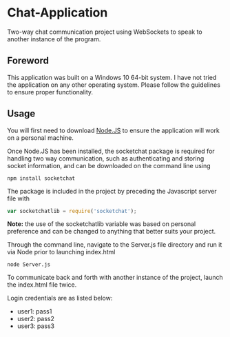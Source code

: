 # Chat-Application
Two-way chat communication project using WebSockets to speak to another instance of the program.

## Foreword
This application was built on a Windows 10 64-bit system. I have not tried the application on any other operating system. Please follow the guidelines to ensure proper functionality.

## Usage
You will first need to download [Node.JS](https://nodejs.org/en/download/) to ensure the application will work on a personal machine.

Once Node.JS has been installed, the socketchat package is required for handling two way communication, such as authenticating and storing socket information, and can be downloaded on the command line using
```
npm install socketchat
```

The package is included in the project by preceding the Javascript server file with
```javascript
var socketchatlib = require('socketchat');
```
**Note:** the use of the socketchatlib variable was based on personal preference and can be changed to anything that better suits your project.

Through the command line, navigate to the Server.js file directory and run it via Node prior to launching index.html
```
node Server.js
```

To communicate back and forth with another instance of the project, launch the index.html file twice. 

Login credentials are as listed below:
* user1: pass1
* user2: pass2
* user3: pass3
